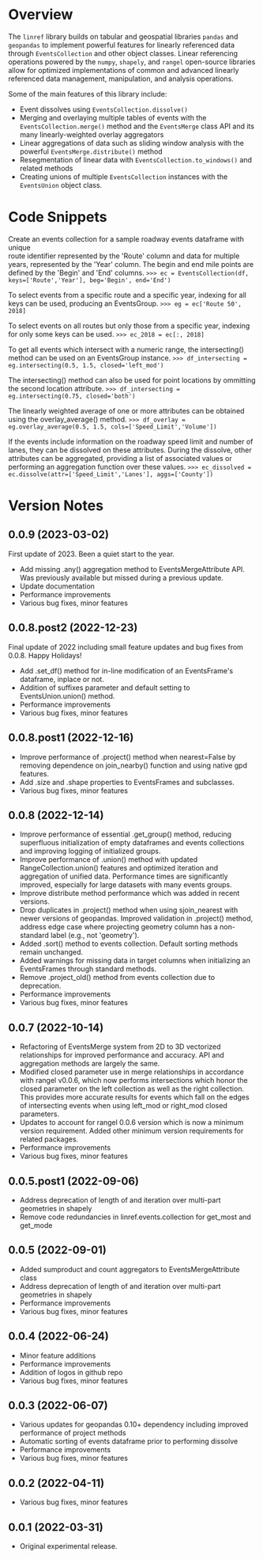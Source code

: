 # Overview
The `linref` library builds on tabular and geospatial libraries `pandas` and `geopandas` to implement powerful features for linearly referenced data through `EventsCollection` and other object classes. Linear referencing operations powered by the `numpy`, `shapely`, and `rangel` open-source libraries allow for optimized implementations of common and advanced linearly referenced data management, manipulation, and analysis operations.

Some of the main features of this library include:
- Event dissolves using `EventsCollection.dissolve()`
- Merging and overlaying multiple tables of events with the `EventsCollection.merge()` method and the `EventsMerge` class API and its many linearly-weighted overlay aggregators
- Linear aggregations of data such as sliding window analysis with the powerful `EventsMerge.distribute()` method
- Resegmentation of linear data with `EventsCollection.to_windows()` and related methods
- Creating unions of multiple `EventsCollection` instances with the `EventsUnion` object class.

# Code Snippets
Create an events collection for a sample roadway events dataframe with unique  
route identifier represented by the 'Route' column and data for multiple years, 
represented by the 'Year' column. The begin and end mile points are defined by 
the 'Begin' and 'End' columns.
`>>> ec = EventsCollection(df, keys=['Route','Year'], beg='Begin', end='End')`

To select events from a specific route and a specific year, indexing for all 
keys can be used, producing an EventsGroup.
`>>> eg = ec['Route 50', 2018]`

To select events on all routes but only those from a specific year, indexing 
for only some keys can be used.
`>>> ec_2018 = ec[:, 2018]`

To get all events which intersect with a numeric range, the intersecting() 
method can be used on an EventsGroup instance.
`>>> df_intersecting = eg.intersecting(0.5, 1.5, closed='left_mod')`

The intersecting() method can also be used for point locations by ommitting the 
second location attribute.
`>>> df_intersecting = eg.intersecting(0.75, closed='both')`

The linearly weighted average of one or more attributes can be obtained using 
the overlay_average() method.
`>>> df_overlay = eg.overlay_average(0.5, 1.5, cols=['Speed_Limit','Volume'])`

If the events include information on the roadway speed limit and number of 
lanes, they can be dissolved on these attributes. During the dissolve, other 
attributes can be aggregated, providing a list of associated values or 
performing an aggregation function over these values.
`>>> ec_dissolved = ec.dissolve(attr=['Speed_Limit','Lanes'], aggs=['County'])`

# Version Notes
## 0.0.9 (2023-03-02)
First update of 2023. Been a quiet start to the year.
- Add missing .any() aggregation method to EventsMergeAttribute API. Was previously available but missed during a previous update.
- Update documentation
- Performance improvements
- Various bug fixes, minor features

## 0.0.8.post2 (2022-12-23)
Final update of 2022 including small feature updates and bug fixes from 0.0.8. Happy Holidays!
- Add .set_df() method for in-line modification of an EventsFrame's dataframe, inplace or not.
- Addition of suffixes parameter and default setting to EventsUnion.union() method.
- Performance improvements
- Various bug fixes, minor features

## 0.0.8.post1 (2022-12-16)
- Improve performance of .project() method when nearest=False by removing dependence on join_nearby() function and using native gpd features.
- Add .size and .shape properties to EventsFrames and subclasses.
- Various bug fixes, minor features

## 0.0.8 (2022-12-14)
- Improve performance of essential .get_group() method, reducing superfluous initialization of empty dataframes and events collections and improving logging of initialized groups.
- Improve performance of .union() method with updated RangeCollection.union() features and optimized iteration and aggregation of unified data. Performance times are significantly improved, especially for large datasets with many events groups.
- Improve distribute method performance which was added in recent versions.
- Drop duplicates in .project() method when using sjoin_nearest with newer versions of geopandas. Improved validation in .project() method, address edge case where projecting geometry column has a non-standard label (e.g., not 'geometry').
- Added .sort() method to events collection. Default sorting methods remain unchanged.
- Added warnings for missing data in target columns when initializing an EventsFrames through standard methods.
- Remove .project_old() method from events collection due to deprecation.
- Performance improvements
- Various bug fixes, minor features

## 0.0.7 (2022-10-14)
- Refactoring of EventsMerge system from 2D to 3D vectorized relationships for improved performance and accuracy. API and aggregation methods are largely the same.
- Modified closed parameter use in merge relationships in accordance with rangel v0.0.6, which now performs intersections which honor the closed parameter on the left collection as well as the right collection. This provides more accurate results for events which fall on the edges of intersecting events when using left_mod or right_mod closed parameters.
- Updates to account for rangel 0.0.6 version which is now a minimum version requirement. Added other minimum version requirements for related packages.
- Performance improvements
- Various bug fixes, minor features

## 0.0.5.post1 (2022-09-06)
- Address deprecation of length of and iteration over multi-part geometries in shapely
- Remove code redundancies in linref.events.collection for get_most and get_mode

## 0.0.5 (2022-09-01)
- Added sumproduct and count aggregators to EventsMergeAttribute class
- Address deprecation of length of and iteration over multi-part geometries in shapely
- Performance improvements
- Various bug fixes, minor features

## 0.0.4 (2022-06-24)
- Minor feature additions
- Performance improvements
- Addition of logos in github repo
- Various bug fixes, minor features

## 0.0.3 (2022-06-07)
- Various updates for geopandas 0.10+ dependency including improved performance of project methods
- Automatic sorting of events dataframe prior to performing dissolve
- Performance improvements
- Various bug fixes, minor features

## 0.0.2 (2022-04-11)
- Various bug fixes, minor features

## 0.0.1 (2022-03-31)
- Original experimental release.